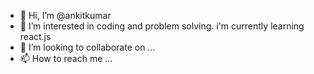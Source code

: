 - 👋 Hi, I’m @ankitkumar
- 👀 I’m interested in coding and problem solving.
      i'm currently learning react.js
- 💞️ I’m looking to collaborate on ...
- 📫 How to reach me ...

<!---
ankitksingh1/ankitksingh1 is a ✨ special ✨ repository because its `README.md` (this file) appears on your GitHub profile.
You can click the Preview link to take a look at your changes.
--->
